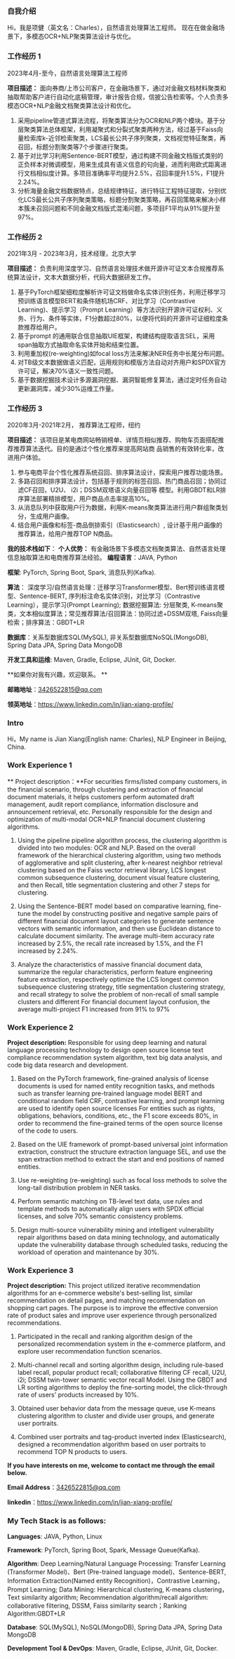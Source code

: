 
### 自我介绍
Hi，我是项健（英文名：Charles），自然语言处理算法工程师。 现在在做金融场景下，多模态OCR+NLP聚类算法设计与优化。 

### 工作经历 1

2023年4月-至今，自然语言处理算法工程师

**项目描述：** 面向券商/上市公司客户，在金融场景下，通过对金融文档材料聚类和抽取帮助客户进行自动化底稿管理，审计报告合规，信披公告检索等。个人负责多模态OCR+NLP金融文档聚类算法设计和优化。
1. 采用pipeline管道式算法流程，将聚类算法分为OCR和NLP两个模块。基于分层聚类算法总体框架，利用凝聚式和分裂式聚类两种方法，经过基于Faiss向量检索库k-近邻检索聚类，LCS最长公共子序列聚类，文档视觉特征聚类，再召回，标题分割聚类等7个步骤进行聚类。
2. 基于对比学习利用Sentence-BERT模型，通过构建不同金融文档版式类别的正负样本对微调模型，用来生成具有语义信息的句向量，进而利用欧式距离进行文档相似度计算。多项目准确率平均提升2.5%，召回率提升1.5%，F1提升2.24%。
3. 分析海量金融文档数据特点，总结规律特征，进行特征工程特征提取，分别优化LCS最长公共子序列聚类策略，标题分割聚类策略，再召回策略来解决小样本簇未召回问题和不同金融文档版式混淆问题，多项目F1平均从91%提升至97%。

### 工作经历 2

2021年3月 - 2023年3月，技术经理，北京大学

**项目描述：** 负责利用深度学习、自然语言处理技术做开源许可证文本合规推荐系统算法设计，文本大数据分析，代码大数据研发工作。
1. 基于PyTorch框架细粒度解析许可证文档做命名实体识别任务，利用迁移学习预训练语言模型BERT和条件随机场CRF、对比学习（Contrastive Learning)、提示学习（Prompt Learning）等方法识别开源许可证权利、义务、行为、条件等实体，F1分数超过80%，以便将代码的开源许可证细粒度条款推荐给用户。
2. 基于prompt 的通用联合信息抽取UIE框架，构建结构提取语言SEL，采用span抽取方式抽取命名实体开始和结束位置。
3. 利用重加权(re-weighting)如focal loss方法来解决NER任务中长尾分布问题。
4. 对TB级文本数据做语义匹配，运用规则和模版方法自动对齐用户和SPDX官方许可证，解决70%语义一致性问题。
5. 基于数据挖掘技术设计多源漏洞挖掘、漏洞智能修复算法，通过定时任务自动更新漏洞库，减少30%运维工作量。


### 工作经历 3
2020年3月-2021年2月， 推荐算法工程师，纽约

**项目描述：** 该项目是某电商网站畅销榜单、详情页相似推荐、购物车页面搭配推荐推荐算法迭代。目的是通过个性化推荐来提高网站商
品销售的有效转化率，改进用户体验。
1. 参与电商平台个性化推荐系统召回、排序算法设计，探索用户推荐功能场景。
2. 多路召回和排序算法设计，包括基于规则的标签召回、热门商品召回；协同过滤CF召回，U2U、 i2i；DSSM双塔语义向量召回等
模型。利用GBDT和LR排序算法部署精排模型，用户商品点击率提高10%。
3. 从消息队列中获取用户行为数据，利用K-means聚类算法进行用户群组聚类划分，生成用户画像。
4. 结合用户画像和标签-商品倒排索引（Elasticsearch）, 设计基于用户画像的推荐算法，给用户推荐TOP N商品。
   
**我的技术栈如下**：
**个人优势：** 有金融场景下多模态文档聚类算法、自然语言处理信息抽取算法和电商推荐算法经验。
**编程语言**：JAVA, Python

**框架**: PyTorch, Spring Boot, Spark, 消息队列(Kafka).  

**算法**： 深度学习/自然语言处理：迁移学习Transformer模型、Bert预训练语言模型、Sentence-BERT, 序列标注命名实体识别，对比学习（Contrastive Learning），提示学习(Prompt Learning); 数据挖掘算法: 分层聚类, K-means聚类，文本相似度算法；常见推荐算法/召回算法：协同过滤+DSSM双塔, Faiss向量检索；排序算法：GBDT+LR

**数据库**：关系型数据库SQL(MySQL), 非关系型数据库NoSQL(MongoDB), Spring Data JPA, Spring Data MongoDB

**开发工具和运维**: Maven, Gradle, Eclipse, JUnit, Git, Docker.

**如果你对我有兴趣，欢迎联系。 ** 

**邮箱地址**：<3426522815@qq.com>

**领英地址**：<https://www.linkedin.com/in/jian-xiang-profile/>

### Intro
Hi，My name is Jian Xiang(English name: Charles), NLP Engineer in Beijing, China.

### Work Experience 1

** Project description：**For securities firms/listed company customers, in the financial scenario, through clustering and extraction of financial document materials, it helps customers perform automated draft management, audit report compliance, information disclosure and announcement retrieval, etc. Personally responsible for the design and optimization of multi-modal OCR+NLP financial document clustering algorithms.

1. Using the pipeline pipeline algorithm process, the clustering algorithm is divided into two modules: OCR and NLP. Based on the overall framework of the hierarchical clustering algorithm, using two methods of agglomerative and split clustering, after k-nearest neighbor retrieval clustering based on the Faiss vector retrieval library, LCS longest common subsequence clustering, document visual feature clustering, and then Recall, title segmentation clustering and other 7 steps for clustering.
   
2. Using the Sentence-BERT model based on comparative learning, fine-tune the model by constructing positive and negative sample pairs of different financial document layout categories to generate sentence vectors with semantic information, and then use Euclidean distance to calculate document similarity. The average multi-item accuracy rate increased by 2.5%, the recall rate increased by 1.5%, and the F1 increased by 2.24%.
   
3. Analyze the characteristics of massive financial document data, summarize the regular characteristics, perform feature engineering feature extraction, respectively optimize the LCS longest common subsequence clustering strategy, title segmentation clustering strategy, and recall strategy to solve the problem of non-recall of small sample clusters and different For financial document layout confusion, the average multi-project F1 increased from 91% to 97%

### Work Experience 2

**Project description:** Responsible for using deep learning and natural language processing technology to design open source license text compliance recommendation system algorithm, text big data analysis, and code big data research and development.

1. Based on the PyTorch framework, fine-grained analysis of license documents is used for named entity recognition tasks, and methods such as transfer learning pre-trained language model BERT and conditional random field CRF, contrastive learning, and prompt learning are used to identify open source licenses For entities such as rights, obligations, behaviors, conditions, etc., the F1 score exceeds 80%, in order to recommend the fine-grained terms of the open source license of the code to users.
   
2. Based on the UIE framework of prompt-based universal joint information extraction, construct the structure extraction language SEL, and use the span extraction method to extract the start and end positions of named entities.
   
3. Use re-weighting (re-weighting) such as focal loss methods to solve the long-tail distribution problem in NER tasks.

4. Perform semantic matching on TB-level text data, use rules and template methods to automatically align users with SPDX official licenses, and solve 70% semantic consistency problems.
 
5. Design multi-source vulnerability mining and intelligent vulnerability repair algorithms based on data mining technology, and automatically update the vulnerability database through scheduled tasks, reducing the workload of operation and maintenance by 30%.

### Work Experience 3
**Project description:** This project utilized iterative recommendation algorithms for an e-commerce website's best-selling list, similar recommendation on detail pages, and matching recommendation on shopping cart pages. The purpose is to improve the effective conversion rate of product sales and improve user experience through personalized recommendations.

1. Participated in the recall and ranking algorithm design of the personalized recommendation system in the e-commerce platform, and explore user recommendation function scenarios.
   
2. Multi-channel recall and sorting algorithm design, including rule-based label recall, popular product recall; collaborative filtering CF recall, U2U, i2i; DSSM twin-tower semantic vector recall Model. Using the GBDT and LR sorting algorithms to deploy the fine-sorting model, the click-through rate of users' products increased by 10%.
   
3. Obtained user behavior data from the message queue, use K-means clustering algorithm to cluster and divide user groups, and generate user portraits.
  
4. Combined user portraits and tag-product inverted index (Elasticsearch), designed a recommendation algorithm based on user portraits to recommend TOP N products to users.



**If you have interests on me, welcome to contact me through the email below.** 

**Email Address**：<3426522815@qq.com>

**linkedin**：<https://www.linkedin.com/in/jian-xiang-profile/>



### My Tech Stack is as follows:
**Languages**: JAVA, Python, Linux

**Framework**: PyTorch, Spring Boot, Spark, Message Queue(Kafka).

**Algorithm**: Deep Learning/Natural Language Processing: Transfer Learning (Transformer Model)、Bert (Pre-trained language model)、Sentence-BERT, Information Extraction(Named entity Recognition)，Contrastive Learning，Prompt Learning; Data Mining: Hierarchical clustering, K-means clustering，Text similarity algorithm; Recommendation algorithm/recall algorithm: collaborative filtering, DSSM, Faiss similarity search；Ranking Algorithm:GBDT+LR

**Database**:  SQL(MySQL), NoSQL(MongoDB), Spring Data JPA, Spring Data MongoDB

**Development Tool & DevOps**: Maven, Gradle, Eclipse, JUnit, Git, Docker.



